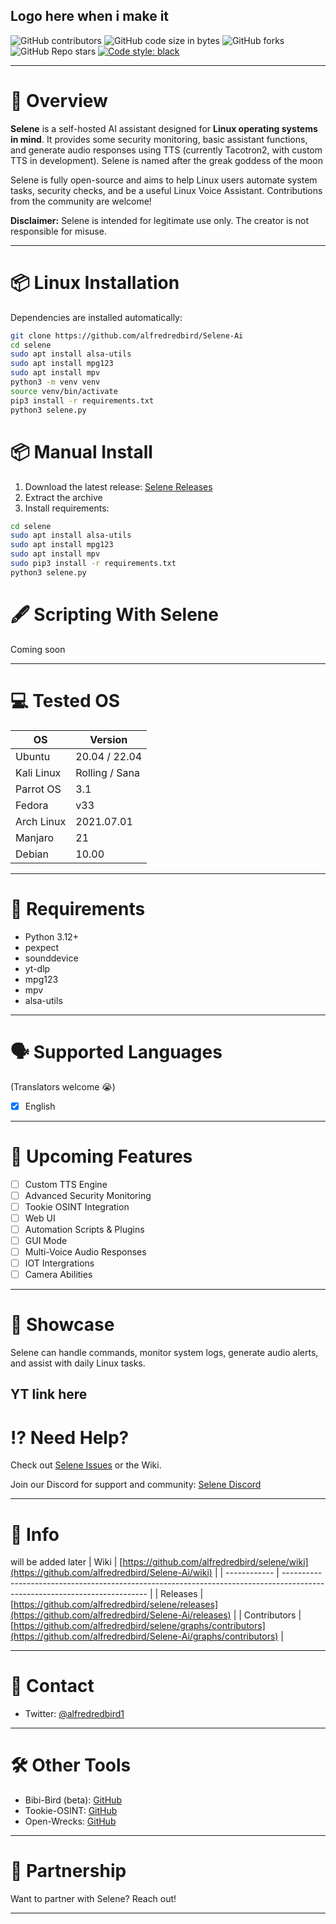 Logo here when i make it
---

![GitHub contributors](https://img.shields.io/github/contributors/alfredredbird/Selene--Ai)
![GitHub code size in bytes](https://img.shields.io/github/languages/code-size/alfredredbird/Selene--Ai)
![GitHub forks](https://img.shields.io/github/forks/alfredredbird/Selene--Ai?logoColor=ffff\&color=%23ff0000)
![GitHub Repo stars](https://img.shields.io/github/stars/alfredredbird/Selene--Ai?color=%2332cd32)
[![Code style: black](https://img.shields.io/badge/code%20style-black-000000.svg)](https://github.com/psf/black)


---

# 🔎 Overview

**Selene** is a self-hosted AI assistant designed for **Linux operating systems in mind**. It provides some security monitoring, basic assistant functions, and generate audio responses using TTS (currently Tacotron2, with custom TTS in development). Selene is named after the greak goddess of the moon

Selene is fully open-source and aims to help Linux users automate system tasks, security checks, and be a useful Linux Voice Assistant. Contributions from the community are welcome!

**Disclaimer:** Selene is intended for legitimate use only. The creator is not responsible for misuse.

---

# 📦 Linux Installation

Dependencies are installed automatically:

```bash
git clone https://github.com/alfredredbird/Selene-Ai
cd selene
sudo apt install alsa-utils
sudo apt install mpg123
sudo apt install mpv
python3 -m venv venv
source venv/bin/activate
pip3 install -r requirements.txt
python3 selene.py
```

# 📦 Manual Install

1. Download the latest release: [Selene Releases](https://github.com/alfredredbird/Selene-Ai/releases)
2. Extract the archive
3. Install requirements:

```bash
cd selene
sudo apt install alsa-utils
sudo apt install mpg123
sudo apt install mpv
sudo pip3 install -r requirements.txt
python3 selene.py
```



# 🖋 Scripting With Selene

Coming soon

---

# 💻 Tested OS

| OS         | Version        |
| ---------- | -------------- |
| Ubuntu     | 20.04 / 22.04  |
| Kali Linux | Rolling / Sana |
| Parrot OS  | 3.1            |
| Fedora     | v33            |
| Arch Linux | 2021.07.01     |
| Manjaro    | 21             |
| Debian     | 10.00          |

---

# 📖 Requirements

* Python 3.12+
* pexpect
* sounddevice
* yt-dlp
* mpg123
* mpv
* alsa-utils

---

# 🗣️ Supported Languages

(Translators welcome 😭)

* [x] English

---

# 📕 Upcoming Features

* [ ] Custom TTS Engine
* [ ] Advanced Security Monitoring
* [ ] Tookie OSINT Integration
* [ ] Web UI
* [ ] Automation Scripts & Plugins
* [ ] GUI Mode
* [ ] Multi-Voice Audio Responses
* [ ] IOT Intergrations
* [ ] Camera Abilities

---

# 🍿 Showcase

Selene can handle commands, monitor system logs, generate audio alerts, and assist with daily Linux tasks.

YT link here
---

# ⁉️ Need Help?

Check out [Selene Issues](https://github.com/alfredredbird/Selene-Ai/issues) or the Wiki.

Join our Discord for support and community: [Selene Discord](https://discord.gg/2WvtfwQjVc)

---

# 📗 Info
will be added later
| Wiki         | [https://github.com/alfredredbird/selene/wiki](https://github.com/alfredredbird/Selene-Ai/wiki)                               |
| ------------ | -------------------------------------------------------------------------------------------------------------------------- |
| Releases     | [https://github.com/alfredredbird/selene/releases](https://github.com/alfredredbird/Selene-Ai/releases)                       |
| Contributors | [https://github.com/alfredredbird/selene/graphs/contributors](https://github.com/alfredredbird/Selene-Ai/graphs/contributors) |

---

# 📘 Contact

* Twitter: [@alfredredbird1](https://twitter.com/alfredredbird1)

---

# 🛠 Other Tools

* Bibi-Bird (beta): [GitHub](https://github.com/alfredredbird/Bibi-Bird)
* Tookie-OSINT: [GitHub](https://github.com/Alfredredbird/tookie-osint)
* Open-Wrecks: [GitHub](https://github.com/Alfredredbird/Open-Wrecks)

---

# 🤝 Partnership

Want to partner with Selene? Reach out!

---
